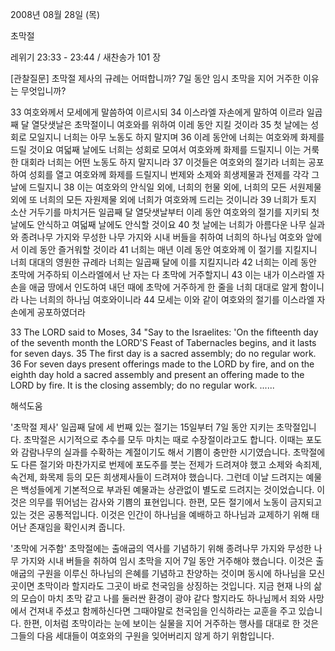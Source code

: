 2008년 08월 28일 (목)

초막절



레위기 23:33 - 23:44 / 새찬송가 101 장


[관찰질문]
초막절 제사의 규례는 어떠합니까? 
7일 동안 임시 초막을 지어 거주한 이유는 무엇입니까? 

33 여호와께서 모세에게 말씀하여 이르시되 
34 이스라엘 자손에게 말하여 이르라 일곱째 달 열닷샛날은 초막절이니 여호와를 위하여 이레 동안 지킬 것이라 
35 첫 날에는 성회로 모일지니 너희는 아무 노동도 하지 말지며 
36 이레 동안에 너희는 여호와께 화제를 드릴 것이요 여덟째 날에도 너희는 성회로 모여서 여호와께 화제를 드릴지니 이는 거룩한 대회라 너희는 어떤 노동도 하지 말지니라 
37 이것들은 여호와의 절기라 너희는 공포하여 성회를 열고 여호와께 화제를 드릴지니 번제와 소제와 희생제물과 전제를 각각 그 날에 드릴지니 
38 이는 여호와의 안식일 외에, 너희의 헌물 외에, 너희의 모든 서원제물 외에 또 너희의 모든 자원제물 외에 너희가 여호와께 드리는 것이니라 
39 너희가 토지 소산 거두기를 마치거든 일곱째 달 열닷샛날부터 이레 동안 여호와의 절기를 지키되 첫 날에도 안식하고 여덟째 날에도 안식할 것이요 
40 첫 날에는 너희가 아름다운 나무 실과와 종려나무 가지와 무성한 나무 가지와 시내 버들을 취하여 너희의 하나님 여호와 앞에서 이레 동안 즐거워할 것이라 
41 너희는 매년 이레 동안 여호와께 이 절기를 지킬지니 너희 대대의 영원한 규례라 너희는 일곱째 달에 이를 지킬지니라 
42 너희는 이레 동안 초막에 거주하되 이스라엘에서 난 자는 다 초막에 거주할지니 
43 이는 내가 이스라엘 자손을 애굽 땅에서 인도하여 내던 때에 초막에 거주하게 한 줄을 너희 대대로 알게 함이니라 나는 너희의 하나님 여호와이니라 
44 모세는 이와 같이 여호와의 절기를 이스라엘 자손에게 공포하였더라 

33 The LORD said to Moses, 
34 "Say to the Israelites: 'On the fifteenth day of the seventh month the LORD'S Feast of Tabernacles begins, and it lasts for seven days. 
35 The first day is a sacred assembly; do no regular work. 
36 For seven days present offerings made to the LORD by fire, and on the eighth day hold a sacred assembly and present an offering made to the LORD by fire. It is the closing assembly; do no regular work. ......

해석도움





'초막절 제사'
 일곱째 달에 세 번째 있는 절기는 15일부터 7일 동안 지키는 초막절입니다. 초막절은 시기적으로 추수를 모두 마치는 때로 수장절이라고도 합니다. 이때는 포도와 감람나무의 실과를 수확하는 계절이기도 해서 기쁨이 충만한 시기였습니다. 초막절에도 다른 절기와 마찬가지로 번제에 포도주를 붓는 전제가 드려져야 했고 소제와 속죄제, 속건제, 화목제 등의 모든 희생제사들이 드려져야 했습니다. 그런데 이날 드려지는 예물은 백성들에게 기본적으로 부과된 예물과는 상관없이 별도로 드려지는 것이었습니다. 이것은 의무를 뛰어넘는 감사와 기쁨의 표현입니다. 한편, 모든 절기에서 노동이 금지되고 있는 것은 공통적입니다. 이것은 인간이 하나님을 예배하고 하나님과 교제하기 위해 태어난 존재임을 확인시켜 줍니다.      

'초막에 거주함'
 초막절에는 출애굽의 역사를 기념하기 위해 종려나무 가지와 무성한 나무 가지와 시내 버들을 취하여 임시 초막을 지어 7일 동안 거주해야 했습니다. 이것은 출애굽의 구원을 이루신 하나님의 은혜를 기념하고 찬양하는 것이며 동시에 하나님을 모신 곳이면 초막이라 할지라도 그곳이 바로 천국임을 상징하는 것입니다. 지금 현재 나의 삶의 모습이 마치 초막 같고 나를 둘러싼 환경이 광야 같다 할지라도 하나님께서 죄와 사망에서 건져내 주셨고 함께하신다면 그때야말로 천국임을 인식하라는 교훈을 주고 있습니다. 한편, 이처럼 초막이라는 눈에 보이는 실물을 지어 거주하는 행사를 대대로 한 것은 그들의 다음 세대들이 여호와의 구원을 잊어버리지 않게 하기 위함입니다.